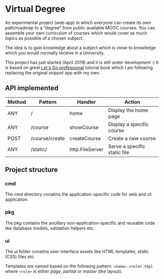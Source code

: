 # Virtual Degree

An experimental project (web app) in which everyone can create its own path/roadmap to a “degree” from public available MOOC courses.
You can assemble your own curriculum of courses which would cover as much topics as possible of a chosen subject.

The idea is to gain knowledge about a subject which is close to knowledge which you would normally receive in a University.

This project has just started (April 2019) and it is still under development :) It is based on great [Let's Go professional](https://lets-go.alexedwards.net) tutorial book which I am following replacing the original *snippet* app with my own.

## API implemented

| Method  | Pattern  | Handler  | Action  |
|---|---|---|---|
| ANY | /  | home  | Display the home page  |
| ANY | /course  | showCourse  | Display a specific course  |
| POST | /course/create  | createCourse  | Create a new course  |
| ANY	| /static/ | http.FileServer | Serve a specific static file

## Project structure

### cmd
The *cmd* directory conatins the application-specific code for web and cli application.


### pkg
The *pkg* contains the ancillary non-application-specific and reusable code like database models, validation helpers etc.

### ui
The *ui* folder conatins user-interface assets like HTML templates, static (CSS) files etc.

Templates are named based on the following pattern: `<name>.<role>.tmpl`  where `<role>` is either *page*, *partial* or *master* (the layout).
